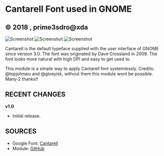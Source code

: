 # Cantarell Font used in GNOME
## © 2018 , prime3sdro@xda ##

<img src="https://upload.wikimedia.org/wikipedia/commons/4/42/Cantarell2.svg" alt="Screenshot">

<img src="https://image.ibb.co/hwqqf0/Whats-App-Image-2018-11-01-at-2-14-20-PM.jpg" alt="Screenshot">

<img src="" alt="Screenshot">

Cantarell is the default typeface supplied with the user interface of GNOME since version 3.0.
The font was originated by Dave Crossland in 2009.
The font looks more natural with high DPI and easy to get used to.

This module is a simple way to apply Cantarell font systemlessly.
Credits: @topjohnwu and @gloeyisk, without them this module wont be possible. Many-2 thanks!!

## RECENT CHANGES

**v1.0**
- Initial release.

## SOURCES

- Google Font: [Cantarell](https://fonts.google.com/specimen/Cantarell)
- Module: [GitHub](https://github.com/piyusgarg/cantarell-font)

